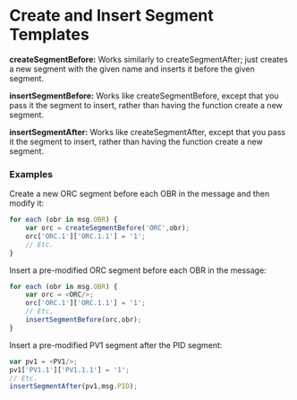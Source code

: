 # Create and Insert Segment Templates
**createSegmentBefore:** Works similarly to createSegmentAfter; just creates a new segment with the given name and inserts it before the given segment.

**insertSegmentBefore:** Works like createSegmentBefore, except that you pass it the segment to insert, rather than having the function create a new segment.

**insertSegmentAfter:** Works like createSegmentAfter, except that you pass it the segment to insert, rather than having the function create a new segment.

### Examples
Create a new ORC segment before each OBR in the message and then modify it:

```javascript
for each (obr in msg.OBR) {
	var orc = createSegmentBefore('ORC',obr);
	orc['ORC.1']['ORC.1.1'] = '1';
	// Etc.
}
```

Insert a pre-modified ORC segment before each OBR in the message:

```javascript
for each (obr in msg.OBR) {
	var orc = <ORC/>;
	orc['ORC.1']['ORC.1.1'] = '1';
	// Etc.
	insertSegmentBefore(orc,obr);
}
```

Insert a pre-modified PV1 segment after the PID segment:

```javascript
var pv1 = <PV1/>;
pv1['PV1.1']['PV1.1.1'] = '1';
// Etc.
insertSegmentAfter(pv1,msg.PID);
```
